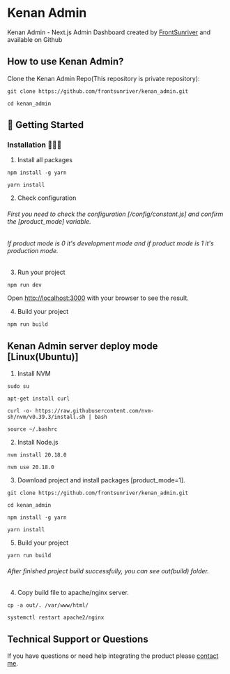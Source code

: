 # Kenan Admin
 Kenan Admin - Next.js Admin Dashboard created by [FrontSunriver](https://github.com/frontsunriver) and available on Github

## How to use Kenan Admin?

Clone the Kenan Admin Repo(This repository is private repository):
```
git clone https://github.com/frontsunriver/kenan_admin.git
```
```
cd kenan_admin
```

##  🚀 Getting Started 

### Installation 👨🏻‍💻

1. Install all packages

```
npm install -g yarn
```
```
yarn install
```

2. Check configuration

###### First you need to check the configuration [/config/constant.js] and confirm the [product_mode] variable.

###### If product mode is 0 it's development mode and if product mode is 1 it's production mode.

3. Run your project

```
npm run dev
```
Open [http://localhost:3000](http://localhost:3000) with your browser to see the result.


4. Build your project

```
npm run build
```

## Kenan Admin server deploy mode [Linux(Ubuntu)]

1. Install NVM

```
sudo su
```

```
apt-get install curl
```

```
curl -o- https://raw.githubusercontent.com/nvm-sh/nvm/v0.39.3/install.sh | bash
```

```
source ~/.bashrc
```

2. Install Node.js

```
nvm install 20.18.0
```

```
nvm use 20.18.0
```

3. Download project and install packages [product_mode=1].

```
git clone https://github.com/frontsunriver/kenan_admin.git
```

```
cd kenan_admin
```

```
npm install -g yarn
```

```
yarn install
```

5. Build your project

```
yarn run build
```

###### After finished project build successfully, you can see out(build) folder.

4. Copy build file to apache/nginx server.

```
cp -a out/. /var/www/html/
```

```
systemctl restart apache2/nginx
```

## Technical Support or Questions
If you have questions or need help integrating the product please [contact me](https://t.me/sunriver0217).
